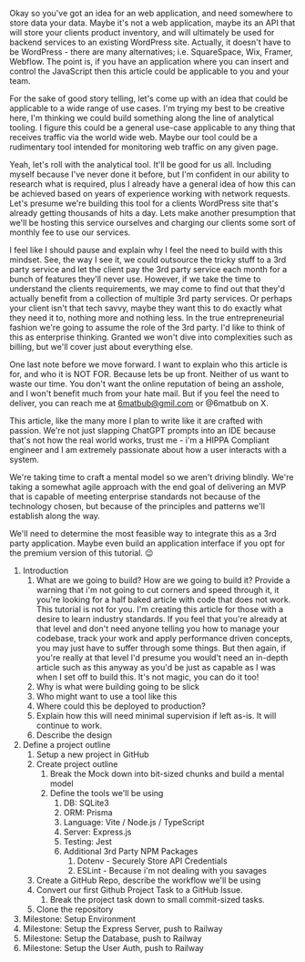 Okay so you've got an idea for an web application, and need somewhere to store data your data. Maybe it's not a web application, maybe its an API that will store your clients product inventory, and will ultimately be used for backend services to an existing WordPress site. Actually, it doesn't have to be WordPress - there are many alternatives; i.e. SquareSpace, Wix, Framer, Webflow. The point is, if you have an application where you can insert and control the JavaScript then this article could be applicable to you and your team. 

For the sake of good story telling, let's come up with an idea that could be applicable to a wide range of use cases. I'm trying my best to be creative here, I'm thinking we could build something along the line of analytical tooling. I figure this could be a general use-case applicable to any thing that receives traffic via the world wide web. Maybe our tool could be a rudimentary tool intended for monitoring web traffic on any given page. 

Yeah, let's roll with the analytical tool. It'll be good for us all. Including myself because I've never done it before, but I'm confident in our ability to research what is required, plus I already have a general idea of how this can be achieved based on years of experience working with network requests. Let's presume we're building this tool for a clients WordPress site that's already getting thousands of hits a day. Lets make another presumption that we'll be hosting this service ourselves and charging our clients some sort of monthly fee to use our services. 

I feel like I should pause and explain why I feel the need to build with this mindset. See, the way I see it, we could outsource the tricky stuff to a 3rd party service and let the client pay the 3rd party service each month for a bunch of features they'll never use. However, if we take the time to understand the clients requirements, we may come to find out that they'd actually benefit from a collection of multiple 3rd party services. Or perhaps your client isn't that tech savvy, maybe they want this to do exactly what they need it to, nothing more and nothing less. In the true entrepreneurial fashion we're going to assume the role of the 3rd party. I'd like to think of this as enterprise thinking. Granted we won't dive into complexities such as billing, but we'll cover just about everything else. 

One last note before we move forward. I want to explain who this article is for, and who it is NOT FOR. Because lets be up front. Neither of us want to waste our time. You don't want the online reputation of being an asshole, and I won't benefit much from your hate mail. But if you feel the need to deliver, you can reach me at 6matbub@gmil.com or @6matbub on X. 

This article, like the many more I plan to write like it are crafted with passion. We're not just slapping ChatGPT prompts into an IDE because that's not how the real world works, trust me - i'm a HIPPA Compliant engineer and I am extremely passionate about how a user interacts with a system. 

We're taking time to craft a mental model so we aren't driving blindly. We're taking a somewhat agile approach with the end goal of delivering an MVP that is capable of meeting enterprise standards not because of the technology chosen, but because of the principles and patterns we'll establish along the way. 

We'll need to determine the most feasible way to integrate this as a 3rd party application. Maybe even build an application interface if you opt for the premium version of this tutorial. 😉 



1. Introduction 
    1. What are we going to build? How are we going to build it? Provide a warning that i'm not going to cut corners and speed through it, it you're looking for a half baked article with code that does not work. This tutorial is not for you. I'm creating this article for those with a desire to learn industry standards. If you feel that you're already at that level and don't need anyone telling you how to manage your codebase, track your work and apply performance driven concepts, you may just have to suffer through some things. But then again, if you're really at that level I'd presume you would't need an in-depth article such as this anyway as you'd be just as capable as I was when I set off to build this. It's not magic, you can do it too!
    2. Why is what were building going to be slick
    3. Who might want to use a tool like this
    4. Where could this be deployed to production?
    5. Explain how this will need minimal supervision if left as-is. It will continue to work.
    6. Describe the design
2. Define a project outline
    1. Setup a new project in GitHub
    2. Create project outline 
        1. Break the Mock down into bit-sized chunks and build a mental model
        2. Define the tools we'll be using
            1. DB: SQLite3
            2. ORM: Prisma
            3. Language: Vite / Node.js / TypeScript
            4. Server: Express.js
            5. Testing: Jest
            6. Additional 3rd Party NPM Packages
                1. Dotenv - Securely Store API Credentials
                2. ESLint - Because i'm not dealing with you savages 
    3. Create a GitHub Repo, describe the workflow we'll be using
    4. Convert our first Github Project Task to a GitHub Issue.
        1. Break the project task down to small commit-sized tasks.
    5. Clone the repository
3. Milestone: Setup Environment 
4. Milestone: Setup the Express Server, push to Railway
5. Milestone: Setup the Database, push to Railway
6. Milestone: Setup the User Auth, push to Railway
